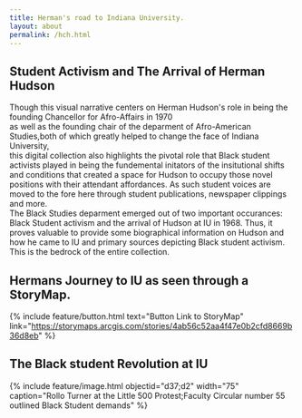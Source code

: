 ```yaml
---
title: Herman's road to Indiana University.
layout: about
permalink: /hch.html
---  
```


##  Student Activism and The Arrival of Herman Hudson    

Though this visual narrative centers on Herman Hudson's role in being the founding Chancellor for Afro-Affairs in 1970  
as well as the founding chair of the deparment of Afro-American Studies,both of which greatly helped to change the face of Indiana University,  
this digital collection also highlights the pivotal role that Black student activists played in being the fundemental initators 
of the insitutional shifts and conditions that created a space for Hudson to occupy those novel positions with their attendant affordances. 
As such student voices are moved to the fore here through student publications, newspaper clippings and more.  
The Black Studies deparment emerged out of two important occurances: Black Student activism and the arrival of Hudson at IU in 1968. 
Thus, it proves valuable to provide some biographical information on Hudson and how he came to IU and primary sources 
depicting Black student activism. This is the bedrock of the entire collection.  

## Hermans Journey to IU as seen through a StoryMap.  

{% include feature/button.html text="Button Link to StoryMap" link="https://storymaps.arcgis.com/stories/4ab56c52aa4f47e0b2cfd8669b36d8eb" %}


## The Black student Revolution at IU

 {% include feature/image.html objectid="d37;d2" width="75" caption="Rollo Turner at the Little 500 Protest;Faculty Circular number 55 outlined Black Student demands" %}
